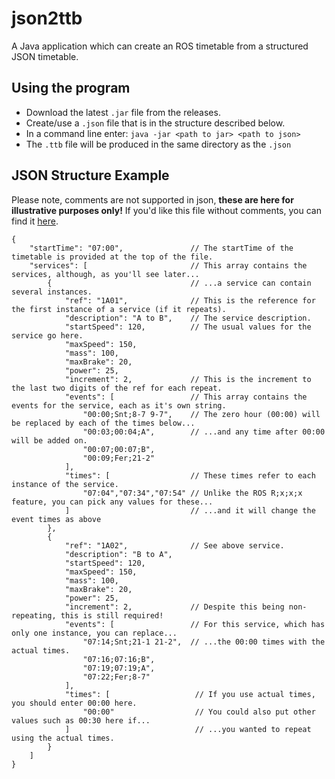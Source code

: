 # json2ttb
A Java application which can create an ROS timetable from a structured JSON timetable.

## Using the program
- Download the latest `.jar` file from the releases.
- Create/use a `.json` file that is in the structure described below.
- In a command line enter: `java -jar <path to jar> <path to json>`
- The `.ttb` file will be produced in the same directory as the `.json`

## JSON Structure Example

Please note, comments are not supported in json, **these are here for illustrative purposes only!** If you'd like this file without comments, you can find it [here](https://github.com/Railway-Op-Sim/ros-json2ttb/blob/master/src/test/java/net/danielgill/ros/json2ttb/test/testJSON.json).

```
{
    "startTime": "07:00",               // The startTime of the timetable is provided at the top of the file.
    "services": [                       // This array contains the services, although, as you'll see later...
        {                               // ...a service can contain several instances.
            "ref": "1A01",              // This is the reference for the first instance of a service (if it repeats).
            "description": "A to B",    // The service description.
            "startSpeed": 120,          // The usual values for the service go here.
            "maxSpeed": 150,
            "mass": 100,
            "maxBrake": 20,
            "power": 25,
            "increment": 2,             // This is the increment to the last two digits of the ref for each repeat.
            "events": [                 // This array contains the events for the service, each as it's own string.
                "00:00;Snt;8-7 9-7",    // The zero hour (00:00) will be replaced by each of the times below...
                "00:03;00:04;A",        // ...and any time after 00:00 will be added on.
                "00:07;00:07;B",
                "00:09;Fer;21-2"
            ],
            "times": [                  // These times refer to each instance of the service.
                "07:04","07:34","07:54" // Unlike the ROS R;x;x;x feature, you can pick any values for these...
            ]                           // ...and it will change the event times as above
        },
        {
            "ref": "1A02",              // See above service.
            "description": "B to A",
            "startSpeed": 120,
            "maxSpeed": 150,
            "mass": 100,
            "maxBrake": 20,
            "power": 25,
            "increment": 2,             // Despite this being non-repeating, this is still required!
            "events": [                 // For this service, which has only one instance, you can replace...
                "07:14;Snt;21-1 21-2",  // ...the 00:00 times with the actual times.
                "07:16;07:16;B",
                "07:19;07:19;A",
                "07:22;Fer;8-7"
            ],
            "times": [                   // If you use actual times, you should enter 00:00 here.
                "00:00"                  // You could also put other values such as 00:30 here if...
            ]                            // ...you wanted to repeat using the actual times.
        }
    ]
}
```
